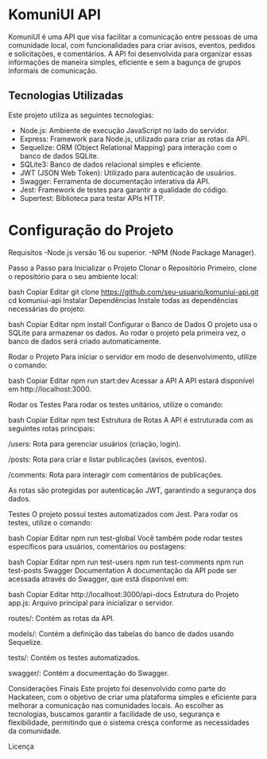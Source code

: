 # KomuniUI API
KomuniUI é uma API que visa facilitar a comunicação entre pessoas de uma comunidade local, com funcionalidades para criar avisos, eventos, pedidos e solicitações, e comentários. A API foi desenvolvida para organizar essas informações de maneira simples, eficiente e sem a bagunça de grupos informais de comunicação.

## Tecnologias Utilizadas
Este projeto utiliza as seguintes tecnologias:
- Node.js: Ambiente de execução JavaScript no lado do servidor.
- Express: Framework para Node.js, utilizado para criar as rotas da API.
- Sequelize: ORM (Object Relational Mapping) para interação com o banco de dados SQLite.
- SQLite3: Banco de dados relacional simples e eficiente.
- JWT (JSON Web Token): Utilizado para autenticação de usuários.
- Swagger: Ferramenta de documentação interativa da API.
- Jest: Framework de testes para garantir a qualidade do código.
- Supertest: Biblioteca para testar APIs HTTP.

# Configuração do Projeto
Requisitos
-Node.js versão 16 ou superior.
-NPM (Node Package Manager).

Passo a Passo para Inicializar o Projeto
Clonar o Repositório
Primeiro, clone o repositório para o seu ambiente local:

bash
Copiar
Editar
git clone https://github.com/seu-usuario/komuniui-api.git
cd komuniui-api
Instalar Dependências
Instale todas as dependências necessárias do projeto:

bash
Copiar
Editar
npm install
Configurar o Banco de Dados
O projeto usa o SQLite para armazenar os dados. Ao rodar o projeto pela primeira vez, o banco de dados será criado automaticamente.

Rodar o Projeto
Para iniciar o servidor em modo de desenvolvimento, utilize o comando:

bash
Copiar
Editar
npm run start:dev
Acessar a API
A API estará disponível em http://localhost:3000.

Rodar os Testes
Para rodar os testes unitários, utilize o comando:

bash
Copiar
Editar
npm test
Estrutura de Rotas
A API é estruturada com as seguintes rotas principais:

/users: Rota para gerenciar usuários (criação, login).

/posts: Rota para criar e listar publicações (avisos, eventos).

/comments: Rota para interagir com comentários de publicações.

As rotas são protegidas por autenticação JWT, garantindo a segurança dos dados.

Testes
O projeto possui testes automatizados com Jest. Para rodar os testes, utilize o comando:

bash
Copiar
Editar
npm run test-global
Você também pode rodar testes específicos para usuários, comentários ou postagens:

bash
Copiar
Editar
npm run test-users
npm run test-comments
npm run test-posts
Swagger Documentation
A documentação da API pode ser acessada através do Swagger, que está disponível em:

bash
Copiar
Editar
http://localhost:3000/api-docs
Estrutura do Projeto
app.js: Arquivo principal para inicializar o servidor.

routes/: Contém as rotas da API.

models/: Contém a definição das tabelas do banco de dados usando Sequelize.

tests/: Contém os testes automatizados.

swagger/: Contém a documentação do Swagger.

Considerações Finais
Este projeto foi desenvolvido como parte do Hackateen, com o objetivo de criar uma plataforma simples e eficiente para melhorar a comunicação nas comunidades locais. Ao escolher as tecnologias, buscamos garantir a facilidade de uso, segurança e flexibilidade, permitindo que o sistema cresça conforme as necessidades da comunidade.

Licença
